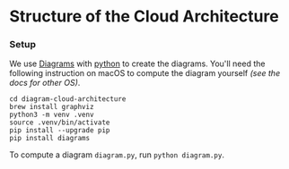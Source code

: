 # Structure of the Cloud Architecture

### Setup

We use [Diagrams](https://diagrams.mingrammer.com) with [python](https://www.python.org) to create the diagrams.
You'll need the following instruction on macOS to compute the diagram yourself *(see the docs for other OS)*.

```
cd diagram-cloud-architecture
brew install graphviz
python3 -m venv .venv
source .venv/bin/activate
pip install --upgrade pip
pip install diagrams
```

To compute a diagram `diagram.py`, run `python diagram.py`.